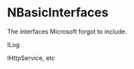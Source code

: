 NBasicInterfaces
================

The interfaces Microsoft forgot to include.

ILog

IHttpService, etc